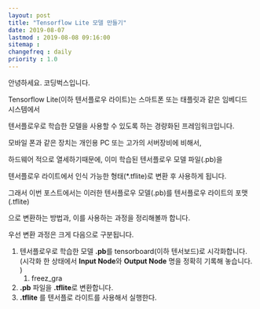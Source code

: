 ```yaml
---
layout: post
title: "Tensorflow Lite 모델 만들기"
date: 2019-08-07
lastmod : 2019-08-08 09:16:00
sitemap :
changefreq : daily
priority : 1.0
---
```


안녕하세요. 코딩벅스입니다. 

Tensorflow Lite(이하 텐서플로우 라이트)는 스마트폰 또는 태플릿과 같은 임베디드 시스템에서 

텐서플로우로 학습한 모델을 사용할 수 있도록 하는 경량화된 프레임워크입니다. 



모바일 폰과 같은 장치는 개인용 PC 또는 고가의 서버장비에 비해서, 

하드웨어 적으로 열세하기때문에, 이미 학습된 텐서플로우 모델 파일(.pb)을 

텐서플로우 라이트에서 인식 가능한 형태(*.tflite)로 변환 후 사용하게 됩니다. 



그래서 이번 포스트에서는 이러한 텐서플로우 모델(.pb)를 텐서플로우 라이트의 포맷(.tflite)

으로 변환하는 방법과, 이를 사용하는 과정을 정리해볼까 합니다. 



우선 변환 과정은 크게 다음으로 구분됩니다. 

1. 텐서플로우로 학습한 모델 **.pb**를 tensorboard(이하 텐서보드)로 시각화합니다.
   (시각화 한 상태에서 **Input Node**와 **Output Node** 명을 정확히 기록해 놓습니다. )
   1. freez_gra
2. **.pb** 파일을 **.tflite**로 변환합니다. 
3. **.tflite** 를 텐서플로 라이트를 사용해서 실행한다.

